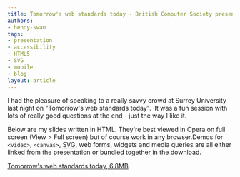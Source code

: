 ```yaml
---
title: Tomorrow's web standards today - British Computer Society presentation, Surrey University
authors:
- henny-swan
tags:
- presentation
- accessibility
- HTML5
- SVG
- mobile
- blog
layout: article
---
```

<p>I had the pleasure of speaking to a really savvy crowd at Surrey University last night on &quot;Tomorrow&#39;s web standards today&quot;.  It was a fun session with lots of really good questions at the end - just the way I like it.</p>

<p>Below are my slides written in HTML. They&#39;re best viewed in Opera on full screen (View &gt; Full screen) but of course work in any browser.Demos for <code>&lt;video&gt;</code>, <code>&lt;canvas&gt;</code>, <abbr title="Scalable Vector Graphics">SVG</abbr>, web forms, widgets and media queries are all either linked from the presentation or bundled together in the download.</p>

<a href="http://files.myopera.com/iheni/blog/BCSSurrey.zip">Tomorrow&#39;s web standards today, 6.8MB</a>

